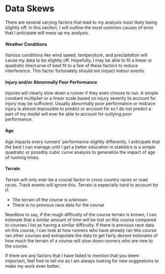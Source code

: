 # Data Skews

There are several varying factors that lead to my analysis most likely being slightly off. In this section, I will outline the most common causes of error that I anticipate will mess up my analysis.

#### Weather Conditions
Various conditions like wind speed, temperature, and precipitation will cause my data to be slightly off. Hopefully, I may be able to fit a linear or quadratic line/curve of best fit to a few of these factors to reduce interference. This factor fortunately should not impact indoor events.

#### Injury and/or Abnormally Poor Performance
Injuries will clearly slow down a runner if they even choose to run. A simple constant multiplier or a linear scale based on injury severity to account for injury may be sufficient. Usually abnormally poor performance or midrace injury is almost impossible to predict or account for so I do not predict a part of my model will ever be able to account for outlying poor performance.

#### Age
Age impacts every runners' performance slightly differently. I anticipate that the best I can manage until I get a better education in statistics is a simple quadratic or possibly cubic curve analysis to generalize the impact of age of running times.

#### Terrain
Terrain will only ever be a crucial factor in cross country races or road races. Track events will ignore this. Terrain is especially hard to account for if:
  * The terrain of the course is unknown
  * There is no previous race data for the course

Needless to say, if the rough difficulty of the course terrain is known, I can estimate that a similar amount of time will be lost on this course compared to courses I list as having a similar difficulty. If there is previous race data on this course, I can look at how runners who have already ran this course ran other courses and extrapolate the data to get fairly decent estimates of how much the terrain  of a course will slow down runners who are new to the course.

If there are any factors that I have failed to mention that you deem important, feel free to tell me as I am always looking for new suggestions to make my work even better.
